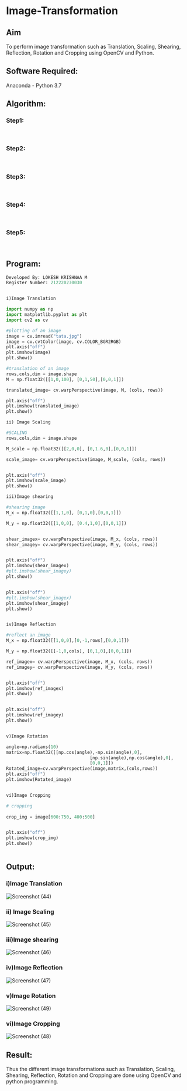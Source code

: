 # Image-Transformation
## Aim
To perform image transformation such as Translation, Scaling, Shearing, Reflection, Rotation and Cropping using OpenCV and Python.

## Software Required:
Anaconda - Python 3.7

## Algorithm:
### Step1:
<br>

### Step2:
<br>

### Step3:
<br>

### Step4:
<br>

### Step5:
<br>

## Program:
```python
Developed By: LOKESH KRISHNAA M
Register Number: 212220230030


i)Image Translation

import numpy as np
import matplotlib.pyplot as plt 
import cv2 as cv 

#plotting of an image 
image = cv.imread("tata.jpg")
image = cv.cvtColor(image, cv.COLOR_BGR2RGB)
plt.axis("off")
plt.imshow(image)
plt.show()

#translation of an image 
rows,cols,dim = image.shape
M = np.float32([[1,0,100], [0,1,50],[0,0,1]])

translated_image= cv.warpPerspective(image, M, (cols, rows))

plt.axis("off")
plt.imshow(translated_image)
plt.show()

ii) Image Scaling

#SCALING 
rows,cols,dim = image.shape

M_scale = np.float32([[2,0,0], [0,1.6,0],[0,0,1]])

scale_image= cv.warpPerspective(image, M_scale, (cols, rows))


plt.axis("off")
plt.imshow(scale_image)
plt.show()

iii)Image shearing

#shearing image 
M_x = np.float32([[1,1,0], [0,1,0],[0,0,1]])

M_y = np.float32([[1,0,0], [0.4,1,0],[0,0,1]])


shear_imagex= cv.warpPerspective(image, M_x, (cols, rows))
shear_imagey= cv.warpPerspective(image, M_y, (cols, rows))


plt.axis("off")
plt.imshow(shear_imagex)
#plt.imshow(shear_imagey)
plt.show()


plt.axis("off")
#plt.imshow(shear_imagex)
plt.imshow(shear_imagey)
plt.show()


iv)Image Reflection

#reflect an image 
M_x = np.float32([[1,0,0],[0,-1,rows],[0,0,1]])

M_y = np.float32([[-1,0,cols], [0,1,0],[0,0,1]])

ref_imagex= cv.warpPerspective(image, M_x, (cols, rows))
ref_imagey= cv.warpPerspective(image, M_y, (cols, rows))


plt.axis("off")
plt.imshow(ref_imagex)
plt.show()


plt.axis("off")
plt.imshow(ref_imagey)
plt.show()


v)Image Rotation

angle=np.radians(10)
matrix=np.float32([[np.cos(angle),-np.sin(angle),0],
                                [np.sin(angle),np.cos(angle),0],
                                [0,0,1]])
Rotated_image=cv.warpPerspective(image,matrix,(cols,rows))
plt.axis("off")
plt.imshow(Rotated_image)


vi)Image Cropping

# cropping 
    
crop_img = image[600:750, 400:500]


plt.axis("off")
plt.imshow(crop_img)
plt.show()



```
## Output:
### i)Image Translation
![Screenshot (44)](https://user-images.githubusercontent.com/75234646/165653509-6b829a40-7a7c-4df0-9626-3233dcf66fa5.png)


### ii) Image Scaling
![Screenshot (45)](https://user-images.githubusercontent.com/75234646/165653522-98a8f535-bdbc-49ed-b76b-f2aba5aba1b7.png)


### iii)Image shearing

![Screenshot (46)](https://user-images.githubusercontent.com/75234646/165653487-2c118e4e-74d0-44d2-91f3-ebda4a919dd1.png)


### iv)Image Reflection

![Screenshot (47)](https://user-images.githubusercontent.com/75234646/165653555-c90c67c7-1e3e-4f6c-b950-f9fa404e6054.png)


### v)Image Rotation

![Screenshot (49)](https://user-images.githubusercontent.com/75234646/165653973-b50356da-e7e6-4510-bd3e-67ff25b85fb2.png)



### vi)Image Cropping
![Screenshot (48)](https://user-images.githubusercontent.com/75234646/165653542-487117bd-9774-46ff-82a4-e14dc1c91211.png)





## Result: 

Thus the different image transformations such as Translation, Scaling, Shearing, Reflection, Rotation and Cropping are done using OpenCV and python programming.
